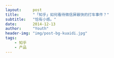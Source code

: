 ```yaml
---
layout:     post
title:      "「知乎」如何看待微信屏蔽快的打车事件？"
subtitle:   "恰有小感。"
date:       2014-12-13
author:     "Youth"
header-img: "img/post-bg-kuaidi.jpg"
tags:
    - 知乎
    - 产品
---
```


